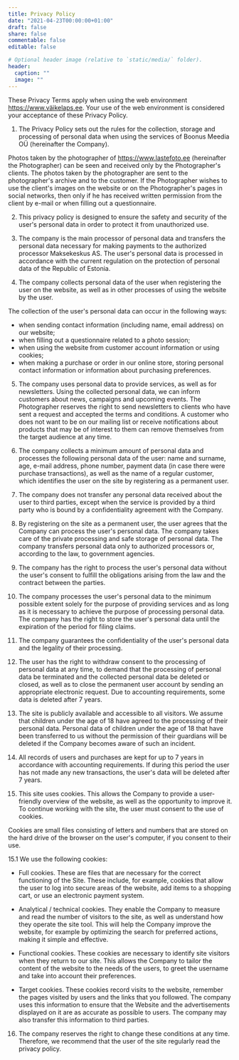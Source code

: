 ```yaml
---
title: Privacy Policy
date: "2021-04-23T00:00:00+01:00"
draft: false
share: false
commentable: false
editable: false

# Optional header image (relative to `static/media/` folder).
header:
  caption: ""
  image: ""
---
```

These Privacy Terms apply when using the web environment https://www.väikelaps.ee. Your use of the web environment is considered your acceptance of these Privacy Policy.

1. The Privacy Policy sets out the rules for the collection, storage and processing of personal data when using the services of Boonus Meedia OÜ (hereinafter the Company).

Photos taken by the photographer of https://www.lastefoto.ee  (hereinafter the Photographer) can be seen and received only by the Photographer's clients. The photos taken by the photographer are sent to the photographer's archive and to the customer.
If the Photographer wishes to use the client's images on the website or on the Photographer's pages in social networks, then only if he has received written permission from the client by e-mail or when filling out a questionnaire.

2. This privacy policy is designed to ensure the safety and security of the user's personal data in order to protect it from unauthorized use.

3. The company is the main processor of personal data and transfers the personal data necessary for making payments to the authorized processor Maksekeskus AS. The user's personal data is processed in accordance with the current regulation on the protection of personal data of the Republic of Estonia.

4. The company collects personal data of the user when registering the user on the website, as well as in other processes of using the website by the user.

The collection of the user's personal data can occur in the following ways:

- when sending contact information (including name, email address) on our website;
- when filling out a questionnaire related to a photo session;
- when using the website from customer account information or using cookies;
- when making a purchase or order in our online store, storing personal contact information or information about purchasing preferences.

5. The company uses personal data to provide services, as well as for newsletters.
Using the collected personal data, we can inform customers about news, campaigns and upcoming events. The Photographer reserves the right to send newsletters to clients who have sent a request and accepted the terms and conditions. A customer who does not want to be on our mailing list or receive notifications about products that may be of interest to them can remove themselves from the target audience at any time.

6. The company collects a minimum amount of personal data and processes the following personal data of the user: name and surname, age, e-mail address, phone number, payment data (in case there were purchase transactions), as well as the name of a regular customer, which identifies the user on the site by registering as a permanent user.

7. The company does not transfer any personal data received about the user to third parties, except when the service is provided by a third party who is bound by a confidentiality agreement with the Company.

8. By registering on the site as a permanent user, the user agrees that the Company can process the user's personal data. The company takes care of the private processing and safe storage of personal data. The company transfers personal data only to authorized processors or, according to the law, to government agencies.

9. The company has the right to process the user's personal data without the user's consent to fulfill the obligations arising from the law and the contract between the parties.

10. The company processes the user's personal data to the minimum possible extent solely for the purpose of providing services and as long as it is necessary to achieve the purpose of processing personal data. The company has the right to store the user's personal data until the expiration of the period for filing claims.

11. The company guarantees the confidentiality of the user's personal data and the legality of their processing.

12. The user has the right to withdraw consent to the processing of personal data at any time, to demand that the processing of personal data be terminated and the collected personal data be deleted or closed, as well as to close the permanent user account by sending an appropriate electronic request. Due to accounting requirements, some data is deleted after 7 years.

13. The site is publicly available and accessible to all visitors. We assume that children under the age of 18 have agreed to the processing of their personal data. Personal data of children under the age of 18 that have been transferred to us without the permission of their guardians will be deleted if the Company becomes aware of such an incident.

14. All records of users and purchases are kept for up to 7 years in accordance with accounting requirements. If during this period the user has not made any new transactions, the user's data will be deleted after 7 years.

15. This site uses cookies. This allows the Company to provide a user-friendly overview of the website, as well as the opportunity to improve it. To continue working with the site, the user must consent to the use of cookies.

Cookies are small files consisting of letters and numbers that are stored on the hard drive of the browser on the user's computer, if you consent to their use.

15.1 We use the following cookies:

- Full cookies. These are files that are necessary for the correct functioning of the Site. These include, for example, cookies that allow the user to log into secure areas of the website, add items to a shopping cart, or use an electronic payment system.

- Analytical / technical cookies. They enable the Company to measure and read the number of visitors to the site, as well as understand how they operate the site tool. This will help the Company improve the website, for example by optimizing the search for preferred actions, making it simple and effective.

- Functional cookies. These cookies are necessary to identify site visitors when they return to our site. This allows the Company to tailor the content of the website to the needs of the users, to greet the username and take into account their preferences.

- Target cookies. These cookies record visits to the website, remember the pages visited by users and the links that you followed. The company uses this information to ensure that the Website and the advertisements displayed on it are as accurate as possible to users. The company may also transfer this information to third parties.

16. The company reserves the right to change these conditions at any time. Therefore, we recommend that the user of the site regularly read the privacy policy.